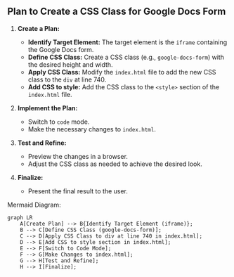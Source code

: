 ## Plan to Create a CSS Class for Google Docs Form

1.  **Create a Plan:**
    *   **Identify Target Element:** The target element is the `iframe` containing the Google Docs form.
    *   **Define CSS Class:** Create a CSS class (e.g., `google-docs-form`) with the desired height and width.
    *   **Apply CSS Class:** Modify the `index.html` file to add the new CSS class to the `div` at line 740.
    *   **Add CSS to style:** Add the CSS class to the `<style>` section of the `index.html` file.

2.  **Implement the Plan:**
    *   Switch to `code` mode.
    *   Make the necessary changes to `index.html`.

3.  **Test and Refine:**
    *   Preview the changes in a browser.
    *   Adjust the CSS class as needed to achieve the desired look.

4.  **Finalize:**
    *   Present the final result to the user.

Mermaid Diagram:

```mermaid
graph LR
    A[Create Plan] --> B{Identify Target Element (iframe)};
    B --> C[Define CSS Class (google-docs-form)];
    C --> D[Apply CSS Class to div at line 740 in index.html];
    D --> E[Add CSS to style section in index.html];
    E --> F[Switch to Code Mode];
    F --> G[Make Changes to index.html];
    G --> H[Test and Refine];
    H --> I[Finalize];